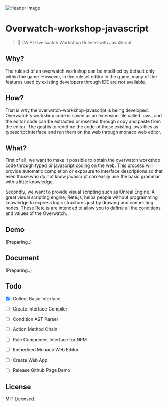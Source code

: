 ![Header Image](https://i.imgur.com/pTOwK7o.png)

# Overwatch-workshop-javascript

>  🌺 (WIP) Overwatch Workshop Ruleset with JavaScript



## Why?

The ruleset of an overwatch workshop can be modified by default only within the game. However, in the ruleset editor in the game, many of the features used by existing developers through IDE are not available.

## How?

That is why the overwatch-workshop-javascript is being developed. Overwatch's workshop code is saved as an extension file called .ows, and the editor code can be extracted or inserted through copy and paste from the editor. The goal is to redefine the code of these existing .ows files as typescript interface and run them on the web through monaco web editor.

## What?

First of all, we want to make it possible to obtain the overwatch workshop code through typed or javascript coding on the web. This process will provide automatic completion or exposure to interface descriptions so that even those who do not know javascript can easily use the basic grammar with a little knowledge.

Secondly, we want to provide visual scripting such as Unreal Engine. A great visual scripting engine, Rete.js, helps people without programming knowledge to express logic structures just by drawing and connecting nodes. These Rete.js are intended to allow you to define all the conditions and values of the Overwatch.



## Demo

(Preparing..)

## Document

(Preparing..)



## Todo

- [x] Collect Basic Interface
- [ ] Create Interface Compiler
- [ ] Condition AST Parser
- [ ] Action Method Chain
- [ ] Rule Component Interface for NPM
- [ ] Embedded Monaco Web Editor
- [ ] Create Web App
- [ ] Release Github Page Demo



## License

MIT Licensed.